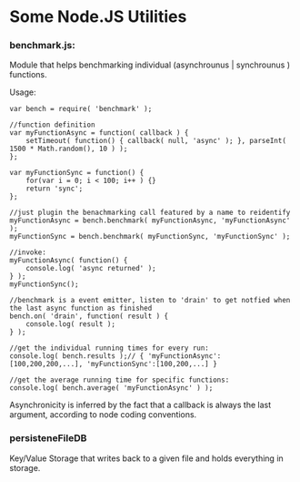 Some Node.JS Utilities
===

### benchmark.js:

Module that helps benchmarking individual (asynchrounus | synchrounus ) functions.

Usage:

    var bench = require( 'benchmark' );

    //function definition
    var myFunctionAsync = function( callback ) {
        setTimeout( function() { callback( null, 'async' ); }, parseInt( 1500 * Math.random(), 10 ) );
    };

    var myFunctionSync = function() {
        for(var i = 0; i < 100; i++ ) {}
        return 'sync';
    };

    //just plugin the benachmarking call featured by a name to reidentify
    myFunctionAsync = bench.benchmark( myFunctionAsync, 'myFunctionAsync' );
    myFunctionSync = bench.benchmark( myFunctionSync, 'myFunctionSync' );

    //invoke:
    myFunctionAsync( function() {
        console.log( 'async returned' );
    } );
    myFunctionSync();

    //benchmark is a event emitter, listen to 'drain' to get notfied when the last async function as finished
    bench.on( 'drain', function( result ) {
        console.log( result );
    } );

    //get the individual running times for every run:
    console.log( bench.results );// { 'myFunctionAsync': [100,200,200,...], 'myFunctionSync':[100,200,...] }

    //get the average running time for specific functions:
    console.log( bench.average( 'myFunctionAsync' ) );

Asynchronicity is inferred by the fact that a callback is always the last argument, according to node coding conventions.

### persisteneFileDB

Key/Value Storage that writes back to a given file and holds everything in storage.